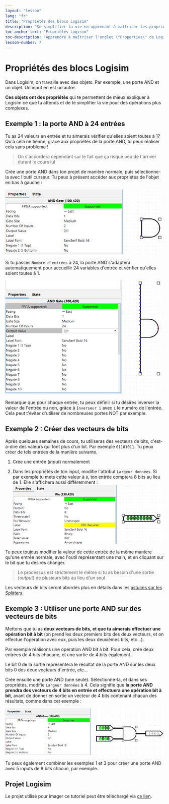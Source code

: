 ```yaml
---
layout: "lesson"
lang: "fr"
title: "Propriétés des blocs Logisim"
description: "Se simplifier la vie en apprenant à maîtriser les propriétés des portes AND, OR, etc..."
toc-anchor-text: "Propriétés Logisim"
toc-description: "Apprendre à maîtriser l'onglet \"Properties\" de Logisim"
lesson-number: 7
---
```


# Propriétés des blocs Logisim

Dans Logisim, on travaille avec des objets. Par exemple, une porte AND et un objet. Un input en est un autre.

**Ces objets ont des propriétés** qui te permettent de mieux expliquer à Logisim ce que tu attends et de te simplifier la vie pour des opérations plus complexes.

## Exemple 1 : la porte AND à 24 entrées

Tu as 24 valeurs en entrée et tu aimerais vérifier qu'elles soient toutes à 1? Qu'à cela ne tienne, grâce aux propriétés de la porte AND, tu peux réaliser cela sans problème !

> On s'accordera cependant sur le fait que ça risque peu de t'arriver durant le cours lul

Crée une porte AND dans ton projet de manière normale, puis sélectionne-la avec l'outil curseur. Tu peux à présent accéder aux propriétés de l'objet en bas à gauche :

![L'image des propriétés d'une porte AND devrait s'afficher ici](assets/images/logisim-04-and-gate-properties.png)

Si tu passes `Nombre d'entrées` à 24, la porte AND s'adaptera automatiquement pour accueillir 24 variables d'entrée et vérifier qu'elles soient toutes à 1.

![L'image des propriétés d'une porte AND de 24 entrées devrait s'afficher ici](assets/images/logisim-04-and-gate-properties-with-24-inputs.png)

Remarque que pour chaque entrée, tu peux définir si tu désires inverser la valeur de l'entrée ou non, grâce à `Inverseur i` avec `i` le numéro de l'entrée. Cela peut t'éviter d'utiliser de nombreuses portes NOT par exemple.

## Exemple 2 : Créer des vecteurs de bits

Après quelques semaines de cours, tu utiliseras des vecteurs de bits, c'est-à-dire des valeurs qui font plus d'un bit. Par exemple `01101011`. Tu peux créer de tels entrées de la manière suivante.

1) Crée une entrée (*input*) normalement

2) Dans les propriétés de ton input, modifie l'attribut `Largeur données`. Si par exemple tu mets cette valeur à `8`, ton entrée comptera 8 bits au lieu de 1. Elle s'affichera aussi différemment : ![L'image d'une entrée de 8 bits devrait s'afficher ici](assets/images/logisim-04-input-properties-8-bits.png)

Tu peux toujous modifier la valeur de cette entrée de la même manière qu'une entrée normale, avec l'outil représentant une main, et en cliquant sur le bit que tu désires changer.

> Le processus est strictement le même si tu as besoin d'une sortie (*output*) de plusieurs bits au lieu d'un seul

Les vecteurs de bits seront abordés plus en détails dans les [astuces sur les *Splitters*](logisim-05).

## Exemple 3 : Utiliser une porte AND sur des vecteurs de bits

Mettons que tu as **deux vecteurs de bits, et que tu aimerais effectuer une opération bit à bit** (on prend les deux premiers bits des deux vecteurs, et on effectue l'opération avec eux, puis les deux deuxièmes bits, etc...).

Par exemple réalisons une opération AND bit à bit. Pour cela, crée deux entrées de 4 bits chacune, et une sortie de 4 bits également.

Le bit 0 de la sortie représentera le résultat de la porte AND sur les deux bits 0 des deux vecteurs d'entrée, etc...

Crée ensuite une porte AND (une seule). Sélectionne-la, et dans ses propriétés, modifie `Largeur données` à 4. Cela signifie que **la porte AND prendra des vecteurs de 4 bits en entrée et effectuera une opération bit à bit**, avant de donner en sortie un vecteur de 4 bits contenant chacun des résultats, comme dans cet exemple :

![L'image d'une porte AND prenant des vecteurs de 4 bits en entrée devrait s'afficher ici](assets/images/logisim-04-and-gate-with-4-bits-inputs.png)

Tu peux également combiner les exemples 1 et 3 pour créer une porte AND avec 5 inputs de 8 bits chacun, par exemple.

## Projet Logisim

Le projet utilisé pour imager ce tutoriel peut être téléchargé via [ce lien](/assets/logisim/projects/logisim_04_use_object_properties.circ).